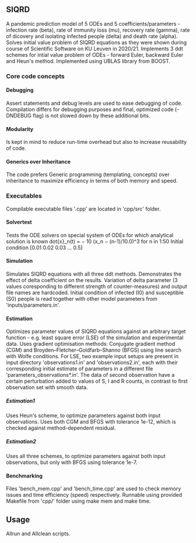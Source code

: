 ## SIQRD
A pandemic prediction model of 5 ODEs and 5 coefficients/parameters - infection rate (beta), rate of immunity loss (mu), recovery rate (gamma), rate of dicovery and isolating infected people (delta) and death rate (alpha).
Solves initial value problem of SIQRD equations as they were shown during course of Scientific Software on KU Leuven in 2020/21. Implements 3 ddt schemes for intial value problem of ODEs - forward Euler, backward Euler and Heun's method.
Implemented using UBLAS library from BOOST.

### Core code concepts

#### Debugging 
Assert statements and debug levels are used to ease debugging of code. Compilation differs for debugging purposes and final, optimized code (-DNDEBUG flag) is not slowed down by these additional bits. 

#### Modularity
Is kept in mind to reduce run-time overhead but also to increase reusability of code.

#### Generics over Inheritance
The code prefers Generic programming (templating, concepts) over inheritance to maximize efficiency in terms of both memory and speed.

### Executables
Compilable executable files '.cpp' are located in 'cpp/src' folder.

#### Solvertest
Tests the ODE solvers on special system of ODEs for which analytical solution is known
dot{x}_n(t) = − 10 (x_n − (n-1)/10.0)^3 for n in 1:50
Initial condition [0.01 0.02 0.03 ... 0.5]

#### Simulation
Simulates SIQRD equations with all three ddt methods. Demonstrates the effect of delta coefficient on the results.
Variation of delta parameter (3 values coresponding to different strength of counter-measures) and output file names are hardcoded. Initial condition of infected (I0) and susceptible (S0) people is read together with other model parameters from 'inputs/parameters.in'. 

#### Estimation
Optimizes parameter values of SIQRD equations against an arbitrary target function - e.g. least square error (LSE) of the simulation and experimental data. Uses gradient optimisation methods: Conjugate gradient method (CGM) and 
Broyden–Fletcher–Goldfarb–Shanno (BFGS) using line search with Wolfe conditions. For LSE, two example input setups are present in input directory 'observations1.in' and 'observations2.in', each with their corresponding initial estimate of parameters in a different file 'parameters_observations*.in'. The data of second observation have a certain perturbation added to values of S, I and R counts, in contrast to first observation set with smooth data.

##### Estimation1
Uses Heun's scheme, to optimize parameters against both input observations. Uses both CGM and BFGS with tolerance 1e-12, which is checked against method-dependent residual.

##### Estimation2
Uses all three schemes, to optimize parameters against both input observations, but only with BFGS using tolerance 1e-7.

#### Benchmarking
Files 'bench_mem.cpp' and 'bench_time.cpp' are used to check memory issues and time efficiency (speed) respectively. Runnable using provided Makefile from 'cpp/' folder using make mem and make time.

## Usage
Allrun and Allclean scripts.


